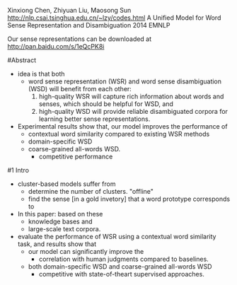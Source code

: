 Xinxiong Chen, Zhiyuan Liu, Maosong Sun
  http://nlp.csai.tsinghua.edu.cn/~lzy/codes.html
A Unified Model for Word Sense Representation and Disambiguation
2014 EMNLP

Our sense representations can be downloaded at http://pan.baidu.com/s/1eQcPK8i

#Abstract

* idea is that both 
  * word sense representation (WSR) and word sense disambiguation (WSD) will
    benefit from each other: 
    1. high-quality WSR will capture rich information about words and senses,
       which should be helpful for WSD, and 
    2. high-quality WSD will provide reliable disambiguated corpora for
       learning better sense representations. 
* Experimental results show that, our model improves the performance of 
  * contextual word similarity compared to existing WSR methods
  * domain-specific WSD
  * coarse-grained all-words WSD.
    * competitive performance

#1 Intro

* cluster-based models suffer from
  * determine the number of clusters.  "offline"
  * find the sense [in a gold invetory] that a word prototype corresponds to
* In this paper: based on these 
  * knowledge bases and 
  * large-scale text corpora.
* evaluate the performance of 
    WSR using a contextual word similarity task, and results show that 
    * our model can significantly improve the 
      * correlation with human judgments compared to baselines. 
  * both domain-specific WSD and coarse-grained all-words WSD
    * competitive with state-of-theart supervised approaches.
